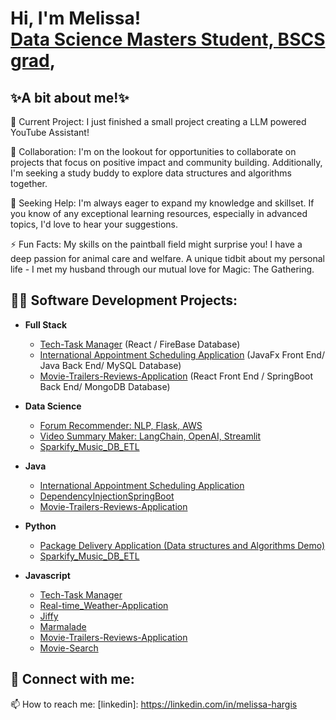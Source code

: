 <h1>Hi, I'm Melissa! <br/><a href="https://github.com/Tamiyo22"> Data Science Masters Student, BSCS grad</a>, <a href="https://www.linkedin.com/in/melissa-hargis/"></a>

<h2>✨A bit about me!✨</h2>

🔭 Current Project: I just finished a small project creating a LLM powered YouTube Assistant!

👯 Collaboration: I'm on the lookout for opportunities to collaborate on projects that focus on positive impact and community building. Additionally, I'm seeking a study buddy to explore data structures and algorithms together.

🤔 Seeking Help: I'm always eager to expand my knowledge and skillset. If you know of any exceptional learning resources, especially in advanced topics, I'd love to hear your suggestions.

⚡ Fun Facts: My skills on the paintball field might surprise you! I have a deep passion for animal care and welfare. A unique tidbit about my personal life - I met my husband through our mutual love for Magic: The Gathering.


<h2>👨‍💻 Software Development Projects:</h2>

- <b>Full Stack </b>
  - [Tech-Task Manager](https://github.com/Tamiyo22/tech-tasks) (React / FireBase Database)
  - [International Appointment Scheduling Application](https://github.com/Tamiyo22/AppointmentSchedulingApplication) (JavaFx Front End/ Java Back End/ MySQL Database)
  - [Movie-Trailers-Reviews-Application](https://github.com/Tamiyo22/Movie-Trailers-Reviews-Application) (React Front End / SpringBoot Back End/ MongoDB Database)
  
- <b>Data Science</b>
  - [Forum Recommender: NLP, Flask, AWS ](http://3.129.123.13/)
  - [Video Summary Maker: LangChain, OpenAI, Streamlit](https://github.com/Tamiyo22/Video-Summary-Maker/tree/master)
  -  [Sparkify_Music_DB_ETL](https://github.com/Tamiyo22/Sparkify_Music_DB_ETL)
 
- <b>Java</b>

  - [International Appointment Scheduling Application](https://github.com/Tamiyo22/AppointmentSchedulingApplication)
  - [DependencyInjectionSpringBoot](https://github.com/Tamiyo22/DependencyInjectionSpringBoot)
  - [Movie-Trailers-Reviews-Application](https://github.com/Tamiyo22/Movie-Trailers-Reviews-Application)
 
- <b>Python</b>
  - [Package Delivery Application (Data structures and Algorithms Demo)](https://github.com/Tamiyo22/Package-Delivery-Algorithm)
  - [Sparkify_Music_DB_ETL](https://github.com/Tamiyo22/Sparkify_Music_DB_ETL)
 
  
- <b>Javascript</b>
  - [Tech-Task Manager](https://github.com/Tamiyo22/tech-tasks)
  - [Real-time_Weather-Application ](https://github.com/Tamiyo22/Real-time_Weather-Application)
  - [Jiffy ](https://github.com/Tamiyo22/jiffy-Project)
  - [Marmalade](https://github.com/Tamiyo22/Marmalade.fm)
  - [Movie-Trailers-Reviews-Application](https://github.com/Tamiyo22/Movie-Trailers-Reviews-Application)
  - [Movie-Search](https://github.com/Tamiyo22/Movie-Search)


<h2> 🤳 Connect with me:</h2>

📫 How to reach me: [linkedin]: https://linkedin.com/in/melissa-hargis

